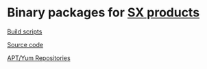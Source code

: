 # Binary packages for [SX products](https://enospc.github.io/)

[Build scripts](https://github.com/enospc/sx-packages/)

[Source code](https://github.com/enospc?tab=repositories)

[APT/Yum Repositories](https://enospc.github.io/packages/)

